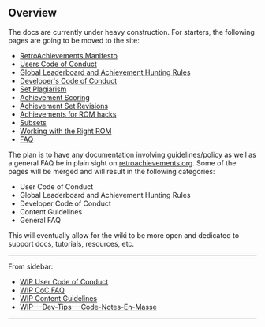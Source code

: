 ## Overview

The docs are currently under heavy construction. For starters, the following pages are going to be moved to the site:

- [RetroAchievements Manifesto](RetroAchievements-Manifesto)
- [Users Code of Conduct](Users-Code-of-Conduct)
- [Global Leaderboard and Achievement Hunting Rules](Global-Leaderboard-and-Achievement-Hunting-Rules)
- [Developer's Code of Conduct](Developers-Code-of-Conduct)
- [Set Plagiarism](Set-Plagiarism)
- [Achievement Scoring](Achievement-Scoring)
- [Achievement Set Revisions](Achievement-Set-Revisions)
- [Achievements for ROM hacks](Achievements-for-ROM-hacks)
- [Subsets](Subsets)
- [Working with the Right ROM](Working-with-the-Right-ROM)
- [FAQ](FAQ)

The plan is to have any documentation involving guidelines/policy as well as a general FAQ be in plain sight on [retroachievements.org](https://retroachievements.org). Some of the pages will be merged and will result in the following categories:

- User Code of Conduct
- Global Leaderboard and Achievement Hunting Rules
- Developer Code of Conduct
- Content Guidelines
- General FAQ

This will eventually allow for the wiki to be more open and dedicated to support docs, tutorials, resources, etc.

---

From sidebar:

- [WIP User Code of Conduct](WIP-User-Code-of-Conduct)
- [WIP CoC FAQ](WIP-CoC-FAQ)
- [WIP Content Guidelines](WIP-Content-Guidelines)
- [WIP---Dev-Tips---Code-Notes-En-Masse](WIP---Dev-Tips---Code-Notes-En-Masse)

---
